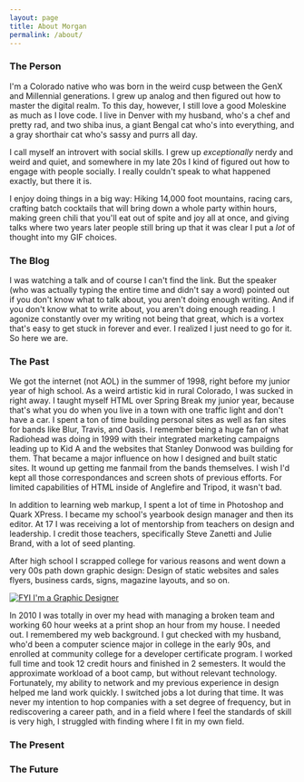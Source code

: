 ```yaml
---
layout: page
title: About Morgan
permalink: /about/
---
```


### The Person

I'm a Colorado native who was born in the weird cusp between the GenX and Millennial generations. I grew up analog and then figured out how to master the digital realm. To this day, however, I still love a good Moleskine as much as I love code. I live in Denver with my husband, who's a chef and pretty rad, and two shiba inus, a giant Bengal cat who's into everything, and a gray shorthair cat who's sassy and purrs all day.

I call myself an introvert with social skills. I grew up _exceptionally_ nerdy and weird and quiet, and somewhere in my late 20s I kind of figured out how to engage with people socially. I really couldn't speak to what happened exactly, but there it is.

I enjoy doing things in a big way: Hiking 14,000 foot mountains, racing cars, crafting batch cocktails that will bring down a whole party within hours, making green chili that you'll eat out of spite and joy all at once, and giving talks where two years later people still bring up that it was clear I put a _lot_ of thought into my GIF choices.

### The Blog

I was watching a talk and of course I can't find the link. But the speaker (who was actually typing the entire time and didn't say a word) pointed out if you don't know what to talk about, you aren't doing enough writing. And if you don't know what to write about, you aren't doing enough reading. I agonize constantly over my writing not being that great, which is a vortex that's easy to get stuck in forever and ever. I realized I just need to go for it. So here we are.

### The Past

We got the internet (not AOL) in the summer of 1998, right before my junior year of high school. As a weird artistic kid in rural Colorado, I was sucked in right away. I taught myself HTML over Spring Break my junior year, because that's what you do when you live in a town with one traffic light and don't have a car. I spent a ton of time building personal sites as well as fan sites for bands like Blur, Travis, and Oasis. I remember being a huge fan of what Radiohead was doing in 1999 with their integrated marketing campaigns leading up to Kid A and the websites that Stanley Donwood was building for them. That became a major influence on how I designed and built static sites. It wound up getting me fanmail from the bands themselves. I wish I'd kept all those correspondances and screen shots of previous efforts. For limited capabilities of HTML inside of Anglefire and Tripod, it wasn't bad.

In addition to learning web markup, I spent a lot of time in Photoshop and Quark XPress. I became my school's yearbook design manager and then its editor. At 17 I was receiving a lot of mentorship from teachers on design and leadership. I credit those teachers, specifically Steve Zanetti and Julie Brand, with a lot of seed planting.

After high school I scrapped college for various reasons and went down a very 00s path down graphic design: Design of static websites and sales flyers, business cards, signs, magazine layouts, and so on.

[![FYI I'm a Graphic Designer](https://img.youtube.com/vi/frBO8PkEQPA/0.jpg)](https://www.youtube.com/watch?v=frBO8PkEQPA)

In 2010 I was totally in over my head with managing a broken team and working 60 hour weeks at a print shop an hour from my house. I needed out. I remembered my web background. I gut checked with my husband, who'd been a computer science major in college in the early 90s, and enrolled at community college for a developer certificate program. I worked full time and took 12 credit hours and finished in 2 semesters. It would the approximate workload of a boot camp, but without relevant technology. Fortunately, my ability to network and my previous experience in design helped me land work quickly. I switched jobs a lot during that time. It was never my intention to hop companies with a set degree of frequency, but in rediscovering a career path, and in a field where I feel the standards of skill is very high, I struggled with finding where I fit in my own field.

### The Present



### The Future

